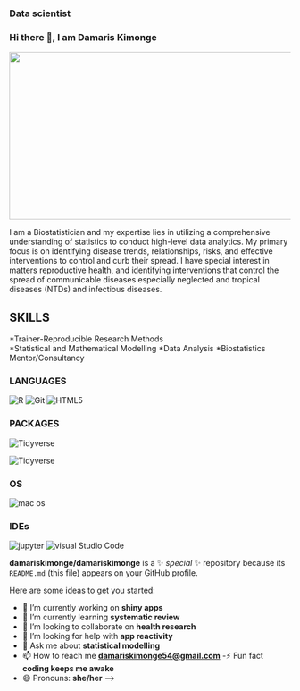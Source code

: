 
### Data scientist
### Hi there 👋, I am Damaris Kimonge


<div align ="center">
  <img src= "https://giphy.com/gifs/teamwork-data-analytics-datalab-GrRgIa839nAwRa2qKW/giphy.com" width="600" height="300"/>
</div>

I am a Biostatistician and my expertise lies in utilizing a comprehensive understanding of statistics to conduct high-level data analytics. My primary focus is on identifying disease trends, relationships, risks, and effective interventions to control and curb their spread. I have special interest in matters reproductive health, and identifying interventions that control the spread of communicable diseases especially neglected and tropical diseases (NTDs) and infectious diseases.

## SKILLS
*Trainer-Reproducible Research Methods  
*Statistical and Mathematical Modelling 
*Data Analysis 
*Biostatistics Mentor/Consultancy 

### LANGUAGES
![R](https://img.shields.io/badge/R-87CEEB?style=for-the-badge&logo=r&logoColor=RebeccaPurple)
![Git](https://img.shields.io/badge/Git-87CEEB?style=for-the-badge&logo=git&logoColor=RebeccaPurple)
![HTML5](https://img.shields.io/badge/HTML5-87CEEB?style=for-the-badge&logo=html5&logoColor=RebeccaPurple)


### PACKAGES
![Tidyverse](https://img.shields.io/badge/Tidyverse-87CEEB?style=for-the-badge&logo=tidyverse&logoColor=RebeccaPurple)

![Tidyverse](https://img.shields.io/badge/Tidyverse-87CEEB?style=for-the-badge&logo=tidyverse&logoColor=RebeccaPurple)

### OS
![mac os](https://img.shields.io/badge/mac%20os-000000?style=for-the-badge&logo=apple&logoColor=RebeccaPurple)

### IDEs
![jupyter](https://img.shields.io/badge/Jupyter-87CEEB?style=for-the-badge&logo=jupyter&logoColor=RebeccaPurple)
![visual Studio Code](https://img.shields.io/badge/Visual%20Studio%20Code-87CEEB?style=for-the-badge&logo=visual-studio-code)


**damariskimonge/damariskimonge** is a ✨ _special_ ✨ repository because its `README.md` (this file) appears on your GitHub profile.

Here are some ideas to get you started:

- 🔭 I’m currently working on **shiny apps**
- 🌱 I’m currently learning **systematic review**
- 👯 I’m looking to collaborate on **health research**
- 🤔 I’m looking for help with **app reactivity**
- 💬 Ask me about **statistical modelling**
- 📫 How to reach me **damariskimonge54@gmail.com**
-⚡ Fun fact **coding keeps me awake**
- 😄 Pronouns: **she/her**
-->

